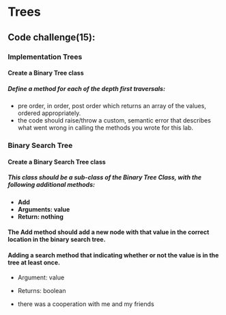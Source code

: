 # Trees



## Code challenge(15): 
### Implementation Trees


#### Create a Binary Tree class
##### Define a method for each of the depth first traversals:
- pre order, in order, post order which returns an array of the values, ordered appropriately.
- the code should raise/throw a custom, semantic error that describes what went wrong in calling the methods you wrote for this lab.

### Binary Search Tree
#### Create a Binary Search Tree class
##### This class should be a sub-class of the Binary Tree Class, with the following additional methods:
- **Add** 
- **Arguments: value**
- **Return: nothing**

#### The Add method should add a new node with that value in the correct location in the binary search tree.

#### Adding  a search method that indicating whether or not the value is in the tree at least once.
- Argument: value
- Returns: boolean 

 
 
 
- there was a cooperation with me and my friends 




